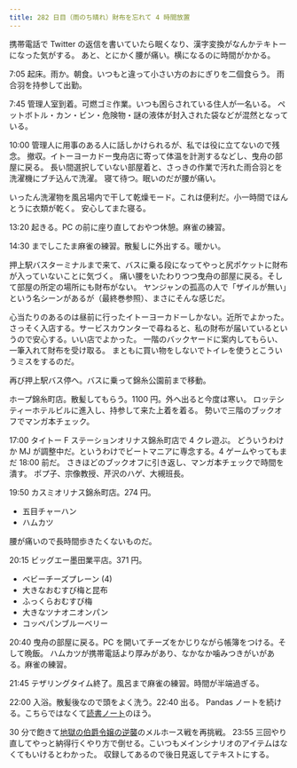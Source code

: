```yaml
---
title: 282 日目（雨のち晴れ）財布を忘れて 4 時間放置
---
```


携帯電話で Twitter の返信を書いていたら眠くなり、漢字変換がなんかテキトーになった気がする。
あと、とにかく腰が痛い。横になるのに時間がかかる。

7:05 起床。雨か。朝食。いつもと違って小さい方のおにぎりを二個食らう。
雨合羽を持参して出勤。

7:45 管理人室到着。可燃ゴミ作業。いつも困らされている住人が一名いる。
ペットボトル・カン・ビン・危険物・謎の液体が封入された袋などが混然となっている。

10:00 管理人に用事のある人に話しかけられるが、私では役に立てないので残念。
撤収。イトーヨーカドー曳舟店に寄って体温を計測するなどし、曳舟の部屋に戻る。
長い間選択していない部屋着と、さっきの作業で汚れた雨合羽とを洗濯機にブチ込んで洗濯。
寝て待つ。眠いのだが腰が痛い。

いったん洗濯物を風呂場内で干して乾燥モード。これは便利だ。小一時間でほんとうに衣類が乾く。
安心してまた寝る。

13:20 起きる。PC の前に座り直しておやつ休憩。麻雀の練習。

14:30 までしこたま麻雀の練習。散髪しに外出する。暖かい。

押上駅バスターミナルまで来て、バスに乗る段になってやっと尻ポケットに財布が入っていないことに気づく。
痛い腰をいたわりつつ曳舟の部屋に戻る。そして部屋の所定の場所にも財布がない。
ヤンジャンの孤高の人で「ザイルが無い」という名シーンがあるが（最終巻参照）、まさにそんな感じだ。

心当たりのあるのは昼前に行ったイトーヨーカドーしかない。近所でよかった。
さっそく入店する。サービスカウンターで尋ねると、私の財布が届いているというので安心する。いい店でよかった。
一階のバックヤードに案内してもらい、一筆入れて財布を受け取る。
まともに買い物をしないでトイレを使うとこういうミスをするのだ。

再び押上駅バス停へ。バスに乗って錦糸公園前まで移動。

ホープ錦糸町店。散髪してもらう。1100 円。外へ出ると今度は寒い。
ロッテシティーホテルビルに進入し、持参して来た上着を着る。
勢いで三階のブックオフでマンガ本チェック。

17:00 タイトー F ステーションオリナス錦糸町店で 4 クレ遊ぶ。
どういうわけか MJ が調整中だ。というわけでビートマニアに専念する。4 ゲームやってもまだ 18:00 前だ。
さきほどのブックオフに引き返し、マンガ本チェックで時間を潰す。
ポプ子、宗像教授、芹沢のハゲ、大槻班長。

19:50 カスミオリナス錦糸町店。274 円。

* 五目チャーハン
* ハムカツ

腰が痛いので長時間歩きたくないものだ。

20:15 ビッグエー墨田業平店。371 円。

* ベビーチーズプレーン (4)
* 大きなおむすび梅と昆布
* ふっくらおむすび梅
* 大きなツナオニオンパン
* コッペパンブルーベリー

20:40 曳舟の部屋に戻る。PC を開いてチーズをかじりながら帳簿をつける。そして晩飯。
ハムカツが携帯電話より厚みがあり、なかなか噛みつきがいがある。麻雀の練習。

21:45 テザリングタイム終了。風呂まで麻雀の練習。時間が半端過ぎる。

22:00 入浴。散髪後なので頭をよく洗う。22:40 出る。
Pandas ノートを続ける。こちらではなくて[読書ノート][note]のほう。

30 分で飽きて[地獄の伯爵令嬢の逆襲][bshf21a]のメルホース戦を再挑戦。
23:55 三回やり直してやっと納得行くやり方で倒せる。こいつもメインシナリオのアイテムはなくてもいけるとわかった。
収録してあるので後日見返してテキストにする。

[bshf21a]: https://www.freem.ne.jp/win/game/24805
[note]: https://showa-yojyo.github.io/notebook/
